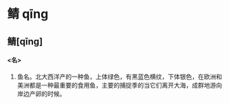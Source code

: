 # 鲭  qīng

## 鲭[qīng]

#### <名>

1. 鱼名。北大西洋产的一种鱼，上体绿色，有黑蓝色横纹，下体银色，在欧洲和美洲都是一种最重要的食用鱼，主要的捕捉季的当它们离开大海，成群地游向岸边产卵的时候。